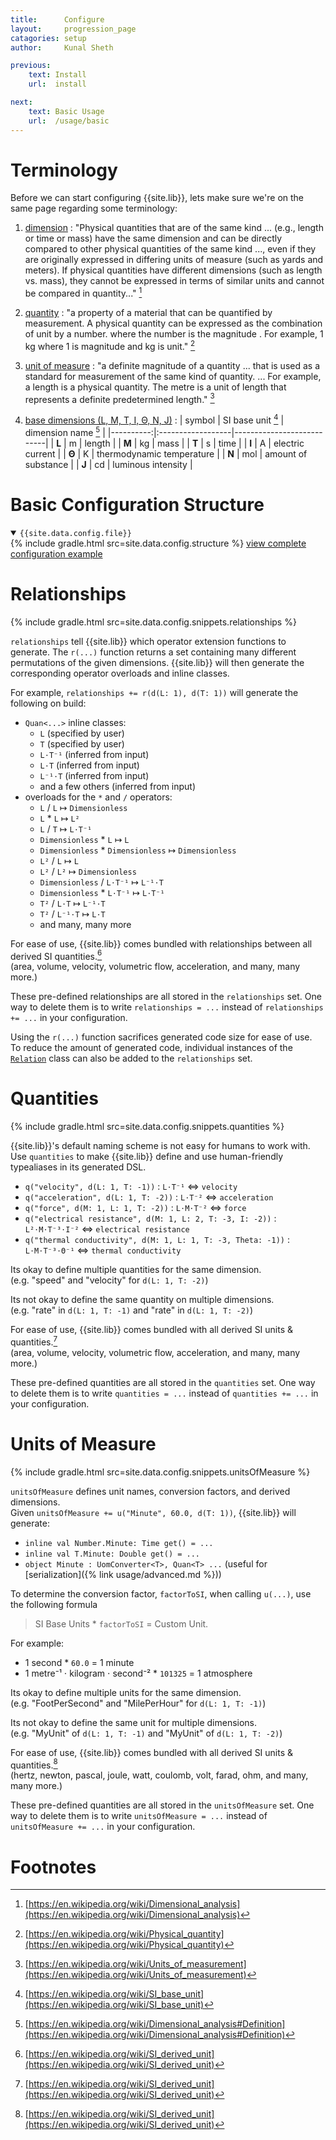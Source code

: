 ```yaml
---
title:      Configure
layout:     progression_page
catagories: setup
author:     Kunal Sheth

previous:
    text: Install
    url:  install

next:
    text: Basic Usage
    url:  /usage/basic
---
```

# Terminology
Before we can start configuring {{site.lib}}, lets make sure we're on the same page regarding some terminology:

1. [dimension](https://en.wikipedia.org/wiki/Dimensional_analysis)
   : "Physical quantities that are of the same kind ... (e.g., length or time or mass) have the same dimension and can be directly compared to other physical quantities of the same kind ..., even if they are originally expressed in differing units of measure (such as yards and meters). If physical quantities have different dimensions (such as length vs. mass), they cannot be expressed in terms of similar units and cannot be compared in quantity..." [^1]

2. [quantity](https://en.wikipedia.org/wiki/Physical_quantity)
   : "a property of a material that can be quantified by measurement. A physical quantity can be expressed as the combination of unit by a number. where the number is the magnitude . For example, 1 kg where 1 is magnitude and kg is unit." [^2]

3. [unit of measure](https://en.wikipedia.org/wiki/Units_of_measurement)
   : "a definite magnitude of a quantity ... that is used as a standard for measurement of the same kind of quantity. ... For example, a length is a physical quantity. The metre is a unit of length that represents a definite predetermined length." [^3]

4. [base dimensions (L, M, T, I, Θ, N, J)](https://en.wikipedia.org/wiki/Dimensional_analysis#Definition)
   : | symbol    | SI base unit [^4] | dimension name [^5]       |
     |----------:|:------------------|---------------------------|
     | **L**     | m                 | length                    |
     | **M**     | kg                | mass                      |
     | **T**     | s                 | time                      |
     | **I**     | A                 | electric current          |
     | **Θ**     | K                 | thermodynamic temperature |
     | **N**     | mol               | amount of substance       |
     | **J**     | cd                | luminous intensity        |
     
# Basic Configuration Structure
<details open>
<summary><code>{{site.data.config.file}}</code></summary>
{% include gradle.html src=site.data.config.structure %}
<a href="https://github.com/kunalsheth/uom-example-project/blob/master/uoms/units-of-measure.gradle">view complete configuration example</a>
<p><!-- br doesn't work for some reason --></p>
</details>
<p></p>

# Relationships
{% include gradle.html src=site.data.config.snippets.relationships %}

`relationships` tell {{site.lib}} which operator extension functions to generate.
The `r(...)` function returns a set containing many different permutations of the given dimensions.
{{site.lib}} will then generate the corresponding operator overloads and inline classes.

For example, `relationships += r(d(L: 1), d(T: 1))` will generate the following on build:
+ `Quan<...>` inline classes:
    - `L` (specified by user)
    - `T` (specified by user)
    - `L⋅T⁻¹` (inferred from input)
    - `L⋅T` (inferred from input)
    - `L⁻¹⋅T` (inferred from input)
    - and a few others  (inferred from input)
+ overloads for the `*` and `/` operators:
    - `L` / `L` ↦ `Dimensionless`
    - `L` * `L` ↦ `L²`
    - `L` / `T` ↦ `L⋅T⁻¹`
    - `Dimensionless` * `L` ↦ `L`
    - `Dimensionless` * `Dimensionless` ↦ `Dimensionless`
    - `L²` / `L` ↦ `L`
    - `L²` / `L²` ↦ `Dimensionless`
    - `Dimensionless` / `L⋅T⁻¹` ↦ `L⁻¹⋅T`
    - `Dimensionless` * `L⋅T⁻¹` ↦ `L⋅T⁻¹`
    - `T²` / `L⋅T` ↦ `L⁻¹⋅T`
    - `T²` / `L⁻¹⋅T` ↦ `L⋅T`
    - and many, many more

For ease of use, {{site.lib}} comes bundled with relationships between all derived SI quantities.[^6]  
(area, volume, velocity, volumetric flow, acceleration, and many, many more.)

These pre-defined relationships are all stored in the `relationships` set.
One way to delete them is to write `relationships = ...` instead of `relationships += ...` in your configuration.

Using the `r(...)` function sacrifices generated code size for ease of use.  
To reduce the amount of generated code, individual instances of the [`Relation`](https://github.com/kunalsheth/units-of-measure/blob/master/plugin/src/main/kotlin/info/kunalsheth/units/data/Relation.kt) class can also be added to the `relationships` set.

# Quantities
{% include gradle.html src=site.data.config.snippets.quantities %}

{{site.lib}}'s default naming scheme is not easy for humans to work with.  
Use `quantities` to make {{site.lib}} define and use human-friendly typealiases in its generated DSL.
+ `q("velocity", d(L: 1, T: -1))`
  : `L⋅T⁻¹` ⇔ `velocity`
+ `q("acceleration", d(L: 1, T: -2))`
  : `L⋅T⁻²` ⇔ `acceleration`
+ `q("force", d(M: 1, L: 1, T: -2))`
  : `L⋅M⋅T⁻²` ⇔ `force`
+ `q("electrical resistance", d(M: 1, L: 2, T: -3, I: -2))`
  : `L²⋅M⋅T⁻³⋅I⁻²` ⇔ `electrical resistance`
+ `q("thermal conductivity", d(M: 1, L: 1, T: -3, Theta: -1))`
  : `L⋅M⋅T⁻³⋅Θ⁻¹` ⇔ `thermal conductivity`

Its okay to define multiple quantities for the same dimension.  
(e.g. "speed" and "velocity" for `d(L: 1, T: -2)`)

Its not okay to define the same quantity on multiple dimensions.  
(e.g. "rate" in `d(L: 1, T: -1)` and "rate" in `d(L: 1, T: -2)`)

For ease of use, {{site.lib}} comes bundled with all derived SI units & quantities.[^6]  
(area, volume, velocity, volumetric flow, acceleration, and many, many more.)

These pre-defined quantities are all stored in the `quantities` set.
One way to delete them is to write `quantities = ...` instead of `quantities += ...` in your configuration.

# Units of Measure
{% include gradle.html src=site.data.config.snippets.unitsOfMeasure %}

`unitsOfMeasure` defines unit names, conversion factors, and derived dimensions.  
Given `unitsOfMeasure += u("Minute", 60.0, d(T: 1))`, {{site.lib}} will generate:
+ ```inline val Number.Minute: Time get() = ...```
+ ```inline val T.Minute: Double get() = ...```
+ ```object Minute : UomConverter<T>, Quan<T> ...``` (useful for [serialization]({% link usage/advanced.md %}))

To determine the conversion factor, `factorToSI`, when calling `u(...)`, use the following formula
> SI Base Units * `factorToSI` = Custom Unit.

For example:
- 1 second * `60.0` = 1 minute
- 1 metre⁻¹ ⋅ kilogram ⋅ second⁻² * `101325` = 1 atmosphere

Its okay to define multiple units for the same dimension.  
(e.g. "FootPerSecond" and "MilePerHour" for `d(L: 1, T: -1)`)

Its not okay to define the same unit for multiple dimensions.  
(e.g. "MyUnit" of `d(L: 1, T: -1)` and "MyUnit" of `d(L: 1, T: -2)`)

For ease of use, {{site.lib}} comes bundled with all derived SI units & quantities.[^6]  
(hertz, newton, pascal, joule, watt, coulomb, volt, farad, ohm, and many, many more.)

These pre-defined quantities are all stored in the `unitsOfMeasure` set.
One way to delete them is to write `unitsOfMeasure = ...` instead of `unitsOfMeasure += ...` in your configuration.

# Footnotes
[^1]: [https://en.wikipedia.org/wiki/Dimensional_analysis](https://en.wikipedia.org/wiki/Dimensional_analysis)
[^2]: [https://en.wikipedia.org/wiki/Physical_quantity](https://en.wikipedia.org/wiki/Physical_quantity)
[^3]: [https://en.wikipedia.org/wiki/Units_of_measurement](https://en.wikipedia.org/wiki/Units_of_measurement)
[^4]: [https://en.wikipedia.org/wiki/SI_base_unit](https://en.wikipedia.org/wiki/SI_base_unit)
[^5]: [https://en.wikipedia.org/wiki/Dimensional_analysis#Definition](https://en.wikipedia.org/wiki/Dimensional_analysis#Definition)
[^6]: [https://en.wikipedia.org/wiki/SI_derived_unit](https://en.wikipedia.org/wiki/SI_derived_unit)